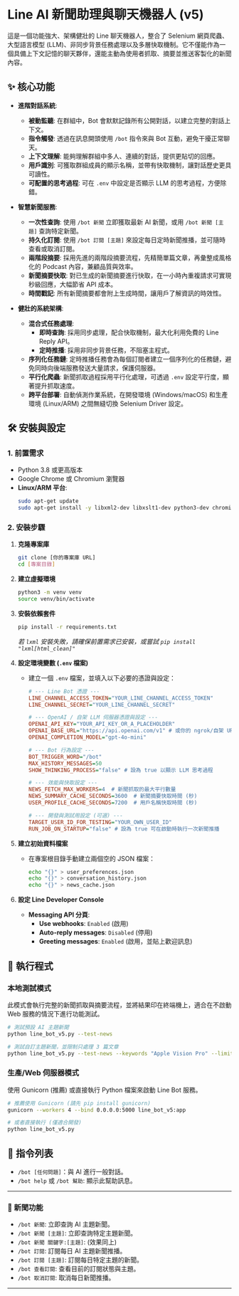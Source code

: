 # Line AI 新聞助理與聊天機器人 (v5)

這是一個功能強大、架構健壯的 Line 聊天機器人，整合了 Selenium 網頁爬蟲、大型語言模型 (LLM)、非同步背景任務處理以及多層快取機制。它不僅能作為一個具備上下文記憶的聊天夥伴，還能主動為使用者抓取、摘要並推送客製化的新聞內容。

## ✨ 核心功能

- **進階對話系統**:
  - **被動監聽**: 在群組中，Bot 會默默記錄所有公開對話，以建立完整的對話上下文。
  - **指令觸發**: 透過在訊息開頭使用 `/bot` 指令來與 Bot 互動，避免干擾正常聊天。
  - **上下文理解**: 能夠理解群組中多人、連續的對話，提供更貼切的回應。
  - **用戶識別**: 可獲取群組成員的顯示名稱，並帶有快取機制，讓對話歷史更具可讀性。
  - **可配置的思考過程**: 可在 `.env` 中設定是否顯示 LLM 的思考過程，方便除錯。

- **智慧新聞服務**:
  - **一次性查詢**: 使用 `/bot 新聞` 立即獲取最新 AI 新聞，或用 `/bot 新聞 [主題]` 查詢特定新聞。
  - **持久化訂閱**: 使用 `/bot 訂閱 [主題]` 來設定每日定時新聞推播，並可隨時查看或取消訂閱。
  - **兩階段摘要**: 採用先進的兩階段摘要流程，先精簡單篇文章，再彙整成風格化的 Podcast 內容，兼顧品質與效率。
  - **新聞摘要快取**: 對已生成的新聞摘要進行快取，在一小時內重複請求可實現秒級回應，大幅節省 API 成本。
  - **時間戳記**: 所有新聞摘要都會附上生成時間，讓用戶了解資訊的時效性。

- **健壯的系統架構**:
  - **混合式任務處理**:
    - **即時查詢**: 採用同步處理，配合快取機制，最大化利用免費的 Line Reply API。
    - **定時推播**: 採用非同步背景任務，不阻塞主程式。
  - **序列化任務鏈**: 定時推播任務會為每個訂閱者建立一個序列化的任務鏈，避免同時向後端服務發送大量請求，保護伺服器。
  - **平行化爬蟲**: 新聞抓取過程採用平行化處理，可透過 `.env` 設定平行度，顯著提升抓取速度。
  - **跨平台部署**: 自動偵測作業系統，在開發環境 (Windows/macOS) 和生產環境 (Linux/ARM) 之間無縫切換 Selenium Driver 設定。

## 🛠️ 安裝與設定

### 1. 前置需求
- Python 3.8 或更高版本
- Google Chrome 或 Chromium 瀏覽器
- **Linux/ARM 平台**:
  ```bash
  sudo apt-get update
  sudo apt-get install -y libxml2-dev libxslt1-dev python3-dev chromium-chromedriver
  ```

### 2. 安裝步驟
1.  **克隆專案庫**
    ```bash
    git clone [你的專案庫 URL]
    cd [專案目錄]
    ```

2.  **建立虛擬環境**
    ```bash
    python3 -m venv venv
    source venv/bin/activate
    ```

3.  **安裝依賴套件**
    ```bash
    pip install -r requirements.txt
    ```
    *若 `lxml` 安裝失敗，請確保前置需求已安裝，或嘗試 `pip install "lxml[html_clean]"`*

4.  **設定環境變數 (`.env` 檔案)**
    - 建立一個 `.env` 檔案，並填入以下必要的憑證與設定：
      ```ini
      # --- Line Bot 憑證 ---
      LINE_CHANNEL_ACCESS_TOKEN="YOUR_LINE_CHANNEL_ACCESS_TOKEN"
      LINE_CHANNEL_SECRET="YOUR_LINE_CHANNEL_SECRET"

      # --- OpenAI / 自架 LLM 伺服器憑證與設定 ---
      OPENAI_API_KEY="YOUR_API_KEY_OR_A_PLACEHOLDER"
      OPENAI_BASE_URL="https://api.openai.com/v1" # 或你的 ngrok/自架 URL
      OPENAI_COMPLETION_MODEL="gpt-4o-mini"

      # --- Bot 行為設定 ---
      BOT_TRIGGER_WORD="/bot"
      MAX_HISTORY_MESSAGES=50
      SHOW_THINKING_PROCESS="false" # 設為 true 以顯示 LLM 思考過程

      # --- 效能與快取設定 ---
      NEWS_FETCH_MAX_WORKERS=4  # 新聞抓取的最大平行數量
      NEWS_SUMMARY_CACHE_SECONDS=3600  # 新聞摘要快取時間 (秒)
      USER_PROFILE_CACHE_SECONDS=7200  # 用戶名稱快取時間 (秒)

      # --- 開發與測試用設定 (可選) ---
      TARGET_USER_ID_FOR_TESTING="YOUR_OWN_USER_ID"
      RUN_JOB_ON_STARTUP="false" # 設為 true 可在啟動時執行一次新聞推播
      ```

5.  **建立初始資料檔案**
    - 在專案根目錄手動建立兩個空的 JSON 檔案：
      ```bash
      echo "{}" > user_preferences.json
      echo "{}" > conversation_history.json
      echo "{}" > news_cache.json
      ```

6.  **設定 Line Developer Console**
    - **Messaging API 分頁**:
      - **Use webhooks**: `Enabled` (啟用)
      - **Auto-reply messages**: `Disabled` (停用)
      - **Greeting messages**: `Enabled` (啟用，並貼上歡迎訊息)

## 🚀 執行程式

### 本地測試模式
此模式會執行完整的新聞抓取與摘要流程，並將結果印在終端機上，適合在不啟動 Web 服務的情況下進行功能測試。
```bash
# 測試預設 AI 主題新聞
python line_bot_v5.py --test-news

# 測試自訂主題新聞，並限制只處理 3 篇文章
python line_bot_v5.py --test-news --keywords "Apple Vision Pro" --limit 3
```

### 生產/Web 伺服器模式
使用 Gunicorn (推薦) 或直接執行 Python 檔案來啟動 Line Bot 服務。
```bash
# 推薦使用 Gunicorn (請先 pip install gunicorn)
gunicorn --workers 4 --bind 0.0.0.0:5000 line_bot_v5:app

# 或者直接執行 (僅適合開發)
python line_bot_v5.py
```

## 📝 指令列表

-   `/bot [任何問題]`：與 AI 進行一般對話。
-   `/bot help` 或 `/bot 幫助`: 顯示此幫助訊息。

---
### 📰 新聞功能

-   `/bot 新聞`: 立即查詢 AI 主題新聞。
-   `/bot 新聞 [主題]`: 立即查詢特定主題新聞。
-   `/bot 新聞 關鍵字:[主題]`: (效果同上)
-   `/bot 訂閱`: 訂閱每日 AI 主題新聞推播。
-   `/bot 訂閱 [主題]`: 訂閱每日特定主題的新聞。
-   `/bot 查看訂閱`: 查看目前的訂閱狀態與主題。
-   `/bot 取消訂閱`: 取消每日新聞推播。

---
